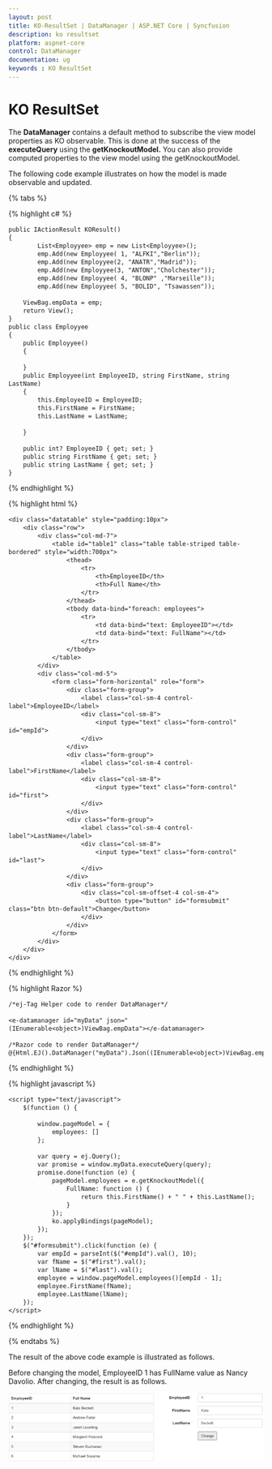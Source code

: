 ```yaml
---
layout: post
title: KO-ResultSet | DataManager | ASP.NET Core | Syncfusion
description: ko resultset
platform: aspnet-core
control: DataManager
documentation: ug
keywords : KO ResultSet
---
```


# KO ResultSet

The **DataManager** contains a default method to subscribe the view model properties as KO observable. This is done at the success of the **executeQuery** using the **getKnockoutModel.** You can also provide computed properties to the view model using the getKnockoutModel.

The following code example illustrates on how the model is made observable and updated.

{% tabs %}

{% highlight c# %}

    public IActionResult KOResult()
    {
            List<Employyee> emp = new List<Employyee>();
            emp.Add(new Employyee( 1, "ALFKI","Berlin"));
            emp.Add(new Employyee(2, "ANATR","Madrid"));
            emp.Add(new Employyee(3, "ANTON","Cholchester"));
            emp.Add(new Employyee( 4, "BLONP" ,"Marseille"));
            emp.Add(new Employyee( 5, "BOLID", "Tsawassen"));
        
        ViewBag.empData = emp;
        return View();
    }
    public class Employyee
    {
        public Employyee()
        {

        }
        public Employyee(int EmployeeID, string FirstName, string LastName)
        {
            this.EmployeeID = EmployeeID;
            this.FirstName = FirstName;
            this.LastName = LastName;
            
        }

        public int? EmployeeID { get; set; }
        public string FirstName { get; set; }
        public string LastName { get; set; }
    }

{% endhighlight %}

{% highlight html %}

    <div class="datatable" style="padding:10px">
        <div class="row">
            <div class="col-md-7">
                <table id="table1" class="table table-striped table-bordered" style="width:700px">
                    <thead>
                        <tr>
                            <th>EmployeeID</th>
                            <th>Full Name</th>
                        </tr>
                    </thead>
                    <tbody data-bind="foreach: employees">
                        <tr>
                            <td data-bind="text: EmployeeID"></td>
                            <td data-bind="text: FullName"></td>
                        </tr>
                    </tbody>
                </table>
            </div>
            <div class="col-md-5">
                <form class="form-horizontal" role="form">
                    <div class="form-group">
                        <label class="col-sm-4 control-label">EmployeeID</label>
                        <div class="col-sm-8">
                            <input type="text" class="form-control" id="empId">
                        </div>
                    </div>
                    <div class="form-group">
                        <label class="col-sm-4 control-label">FirstName</label>
                        <div class="col-sm-8">
                            <input type="text" class="form-control" id="first">
                        </div>
                    </div>
                    <div class="form-group">
                        <label class="col-sm-4 control-label">LastName</label>
                        <div class="col-sm-8">
                            <input type="text" class="form-control" id="last">
                        </div>
                    </div>
                    <div class="form-group">
                        <div class="col-sm-offset-4 col-sm-4">
                            <button type="button" id="formsubmit" class="btn btn-default">Change</button>
                        </div>
                    </div>
                </form>
            </div>
        </div>
    </div>

{% endhighlight %}

{% highlight Razor %}


    /*ej-Tag Helper code to render DataManager*/

    <e-datamanager id="myData" json="(IEnumerable<object>)ViewBag.empData"></e-datamanager>

    /*Razor code to render DataManager*/
    @{Html.EJ().DataManager("myData").Json((IEnumerable<object>)ViewBag.empData).Render();}

{% endhighlight %}

{% highlight javascript %}

    <script type="text/javascript">
        $(function () {
           
            window.pageModel = {
                employees: []
            };
          
            var query = ej.Query();
            var promise = window.myData.executeQuery(query);
            promise.done(function (e) {
                pageModel.employees = e.getKnockoutModel({
                    FullName: function () {
                        return this.FirstName() + " " + this.LastName();
                    }
                });
                ko.applyBindings(pageModel);
            });
        });
        $("#formsubmit").click(function (e) {
            var empId = parseInt($("#empId").val(), 10);
            var fName = $("#first").val();
            var lName = $("#last").val();
            employee = window.pageModel.employees()[empId - 1];
            employee.FirstName(fName);
            employee.LastName(lName);
        });
    </script>

{% endhighlight %}

{% endtabs %}

The result of the above code example is illustrated as follows.

Before changing the model, EmployeeID 1 has FullName value as Nancy Davolio. After changing, the result is as follows.

![](KO-ResultSet_images/KO-ResultSet_img1.png) 

